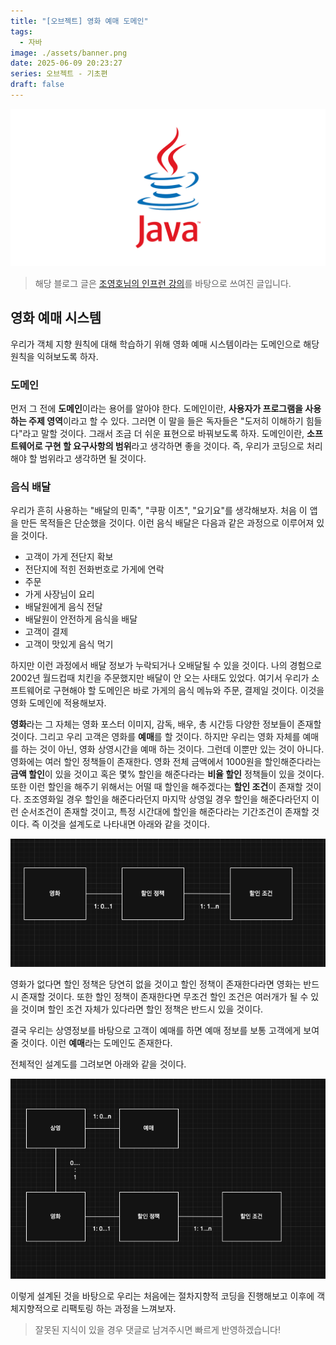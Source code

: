 ```yaml
---
title: "[오브젝트] 영화 예매 도메인"
tags:
  - 자바
image: ./assets/banner.png
date: 2025-06-09 20:23:27
series: 오브젝트 - 기초편
draft: false
---
```


![배너 이미지](./assets/banner.png)

> 해당 블로그 글은 [조영호님의 인프런 강의](https://inf.run/eUUx4)를 바탕으로 쓰여진 글입니다.

## 영화 예매 시스템

우리가 객체 지향 원칙에 대해 학습하기 위해 영화 예매 시스템이라는 도메인으로 해당 원칙을 익혀보도록 하자.

### 도메인

먼저 그 전에 **도메인**이라는 용어를 알아야 한다. 도메인이란, **사용자가 프로그램을 사용하는 주제 영역**이라고 할 수 있다. 그러면 이 말을 들은 독자들은 "도저히 이해하기 힘들다"라고 말할 것이다. 그래서 조금 더 쉬운 표현으로 바꿔보도록 하자. 도메인이란, **소프트웨어로 구현 할 요구사항의 범위**라고 생각하면 좋을 것이다. 즉, 우리가 코딩으로 처리해야 할 범위라고 생각하면 될 것이다.

### 음식 배달

우리가 흔히 사용하는 "배달의 민족", "쿠팡 이츠", "요기요"를 생각해보자. 처음 이 앱을 만든 목적들은 단순했을 것이다. 이런 음식 배달은 다음과 같은 과정으로 이루어져 있을 것이다.

- 고객이 가게 전단지 확보
- 전단지에 적힌 전화번호로 가게에 연락
- 주문
- 가게 사장님이 요리
- 배달원에게 음식 전달
- 배달원이 안전하게 음식을 배달
- 고객이 결제
- 고객이 맛있게 음식 먹기

하지만 이런 과정에서 배달 정보가 누락되거나 오배달될 수 있을 것이다. 나의 경험으로 2002년 월드컵때 치킨을 주문했지만 배달이 안 오는 사태도 있었다. 여기서 우리가 소프트웨어로 구현해야 할 도메인은 바로 가게의 음식 메뉴와 주문, 결제일 것이다. 이것을 영화 도메인에 적용해보자.

**영화**라는 그 자체는 영화 포스터 이미지, 감독, 배우, 총 시간등 다양한 정보들이 존재할 것이다. 그리고 우리 고객은 영화를 **예매**를 할 것이다. 하지만 우리는 영화 자체를 예매를 하는 것이 아닌, 영화 상영시간을 예매 하는 것이다. 그런데 이뿐만 있는 것이 아니다. 영화에는 여러 할인 정책들이 존재한다. 영화 전체 금액에서 1000원을 할인해준다라는 **금액 할인**이 있을 것이고 혹은 몇% 할인을 해준다라는 **비율 할인** 정책들이 있을 것이다. 또한 이런 할인을 해주기 위해서는 어떨 때 할인을 해주겠다는 **할인 조건**이 존재할 것이다. 조조영화일 경우 할인을 해준다라던지 마지막 상영일 경우 할인을 해준다라던지 이런 순서조건이 존재할 것이고, 특정 시간대에 할인을 해준다라는 기간조건이 존재할 것이다. 즉 이것을 설계도로 나타내면 아래와 같을 것이다.

![image1](./assets/01.png)

영화가 없다면 할인 정책은 당연히 없을 것이고 할인 정책이 존재한다라면 영화는 반드시 존재할 것이다. 또한 할인 정책이 존재한다면 무조건 할인 조건은 여러개가 될 수 있을 것이며 할인 조건 자체가 있다라면 할인 정책은 반드시 있을 것이다.

결국 우리는 상영정보를 바탕으로 고객이 예매를 하면 예매 정보를 보통 고객에게 보여줄 것이다. 이런 **예매**라는 도메인도 존재한다.

전체적인 설계도를 그려보면 아래와 같을 것이다.

![image2](./assets/02.png)

이렇게 설계된 것을 바탕으로 우리는 처음에는 절차지향적 코딩을 진행해보고 이후에 객체지향적으로 리팩토링 하는 과정을 느껴보자.

> 잘못된 지식이 있을 경우 댓글로 남겨주시면 빠르게 반영하겠습니다!
